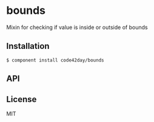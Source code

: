 
# bounds

  Mixin for checking if value is inside or outside of bounds

## Installation

    $ component install code42day/bounds

## API

   

## License

  MIT
